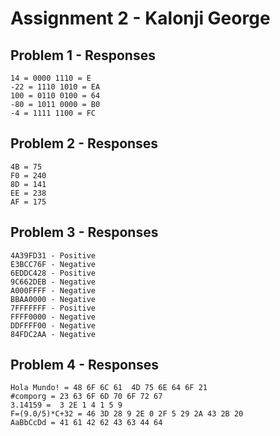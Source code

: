 # Assignment 2 - Kalonji George

## Problem 1 - Responses

```
14 = 0000 1110 = E
-22 = 1110 1010 = EA
100 = 0110 0100 = 64
-80 = 1011 0000 = B0
-4 = 1111 1100 = FC
```

## Problem 2 - Responses

```
4B = 75
F0 = 240
8D = 141 
EE = 238
AF = 175
```

## Problem 3 - Responses

```
4A39FD31 - Positive
E3BCC76F - Negative
6EDDC428 - Positive
9C662DEB - Negative
A000FFFF - Negative
BBAA0000 - Negative
7FFFFFFF - Positive
FFFF0000 - Negative
DDFFFF00 - Negative
84FDC2AA - Negative
```

## Problem 4 - Responses

```
Hola Mundo! = 48 6F 6C 61  4D 75 6E 64 6F 21
#comporg = 23 63 6F 6D 70 6F 72 67
3.14159 =  3 2E 1 4 1 5 9
F=(9.0/5)*C+32 = 46 3D 28 9 2E 0 2F 5 29 2A 43 2B 20
AaBbCcDd = 41 61 42 62 43 63 44 64
```
